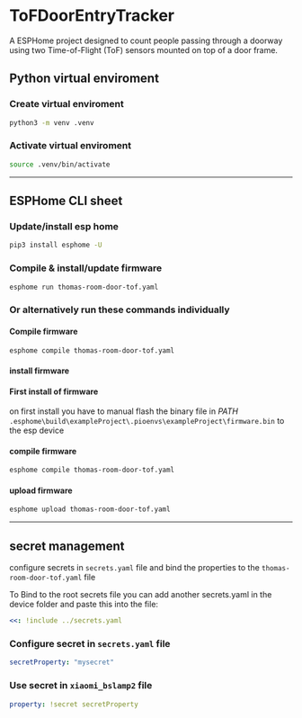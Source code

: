 # ToFDoorEntryTracker

A ESPHome project designed to count people passing through a doorway using two Time-of-Flight (ToF) sensors mounted on top of a door frame.

## Python virtual enviroment

### Create virtual enviroment

```bash
python3 -m venv .venv
```

### Activate virtual enviroment

```bash
source .venv/bin/activate
```

---

## ESPHome CLI sheet

### Update/install esp home

```bash
pip3 install esphome -U
```

### Compile & install/update firmware

```bash
esphome run thomas-room-door-tof.yaml
```

### Or alternatively run these commands individually

#### Compile firmware

```bash
esphome compile thomas-room-door-tof.yaml
```

#### install firmware

#### First install of firmware

on first install you have to manual flash the binary file in *PATH* ``.esphome\build\exampleProject\.pioenvs\exampleProject\firmware.bin`` to the esp device

#### compile firmware

```bash
esphome compile thomas-room-door-tof.yaml
```

#### upload firmware

```bash
esphome upload thomas-room-door-tof.yaml
```

---

## secret management

configure secrets in `secrets.yaml` file and bind the properties to the ``thomas-room-door-tof.yaml`` file

To Bind to the root secrets file you can add another secrets.yaml in the device folder and paste this into the file:

```yaml
<<: !include ../secrets.yaml
```

### Configure secret in `secrets.yaml` file

```yaml
secretProperty: "mysecret"
```

### Use secret in `xiaomi_bslamp2` file

```yaml
property: !secret secretProperty
```
